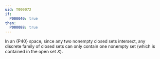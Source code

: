 ```yaml
---
uid: T000072
if:
  P000040: true
then:
  P000088: true
---
```

In an {P40} space, since any two nonempty closed sets intersect, any discrete family of closed sets can only contain one nonempty set (which is contained in the open set $X$).
